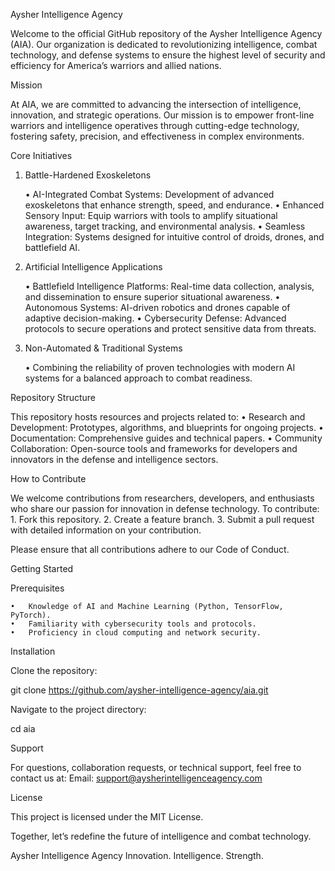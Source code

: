 Aysher Intelligence Agency

Welcome to the official GitHub repository of the Aysher Intelligence Agency (AIA). Our organization is dedicated to revolutionizing intelligence, combat technology, and defense systems to ensure the highest level of security and efficiency for America’s warriors and allied nations.

Mission

At AIA, we are committed to advancing the intersection of intelligence, innovation, and strategic operations. Our mission is to empower front-line warriors and intelligence operatives through cutting-edge technology, fostering safety, precision, and effectiveness in complex environments.

Core Initiatives

1. Battle-Hardened Exoskeletons

	•	AI-Integrated Combat Systems: Development of advanced exoskeletons that enhance strength, speed, and endurance.
	•	Enhanced Sensory Input: Equip warriors with tools to amplify situational awareness, target tracking, and environmental analysis.
	•	Seamless Integration: Systems designed for intuitive control of droids, drones, and battlefield AI.

2. Artificial Intelligence Applications

	•	Battlefield Intelligence Platforms: Real-time data collection, analysis, and dissemination to ensure superior situational awareness.
	•	Autonomous Systems: AI-driven robotics and drones capable of adaptive decision-making.
	•	Cybersecurity Defense: Advanced protocols to secure operations and protect sensitive data from threats.

3. Non-Automated & Traditional Systems

	•	Combining the reliability of proven technologies with modern AI systems for a balanced approach to combat readiness.

Repository Structure

This repository hosts resources and projects related to:
	•	Research and Development: Prototypes, algorithms, and blueprints for ongoing projects.
	•	Documentation: Comprehensive guides and technical papers.
	•	Community Collaboration: Open-source tools and frameworks for developers and innovators in the defense and intelligence sectors.

How to Contribute

We welcome contributions from researchers, developers, and enthusiasts who share our passion for innovation in defense technology. To contribute:
	1.	Fork this repository.
	2.	Create a feature branch.
	3.	Submit a pull request with detailed information on your contribution.

Please ensure that all contributions adhere to our Code of Conduct.

Getting Started

Prerequisites

	•	Knowledge of AI and Machine Learning (Python, TensorFlow, PyTorch).
	•	Familiarity with cybersecurity tools and protocols.
	•	Proficiency in cloud computing and network security.

Installation

Clone the repository:

git clone https://github.com/aysher-intelligence-agency/aia.git  

Navigate to the project directory:

cd aia  

Support

For questions, collaboration requests, or technical support, feel free to contact us at:
Email: support@aysherintelligenceagency.com

License

This project is licensed under the MIT License.

Together, let’s redefine the future of intelligence and combat technology.

Aysher Intelligence Agency
Innovation. Intelligence. Strength.
